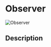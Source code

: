 # Observer
![Observer](https://camo.githubusercontent.com/deb7ec69fa52922fbfa09c2096fd71799a84d402a8e4311dd413fa69fef83b66/68747470733a2f2f7265666163746f72696e672e677572752f696d616765732f7061747465726e732f636f6e74656e742f6f627365727665722f6f627365727665722d636f6d69632d322d656e2e706e67)
## Description
